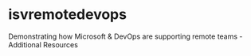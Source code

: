 # isvremotedevops
Demonstrating how Microsoft &amp; DevOps are supporting remote teams - Additional Resources
